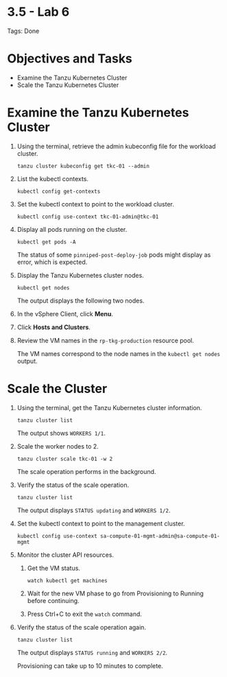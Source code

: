 # 3.5 - Lab 6

Tags: Done

# Objectives and Tasks

- Examine the Tanzu Kubernetes Cluster
- Scale the Tanzu Kubernetes Cluster

# Examine the Tanzu Kubernetes Cluster

1. Using the terminal, retrieve the admin kubeconfig file for the workload cluster.

    `tanzu cluster kubeconfig get tkc-01 --admin`

2. List the kubectl contexts.

    `kubectl config get-contexts`

3. Set the kubectl context to point to the workload cluster.

    `kubectl config use-context tkc-01-admin@tkc-01`

4. Display all pods running on the cluster.

    `kubectl get pods -A`

    The status of some `pinniped-post-deploy-job` pods might display as error, which is expected.

5. Display the Tanzu Kubernetes cluster nodes.

    `kubectl get nodes`

    The output displays the following two nodes.

6. In the vSphere Client, click **Menu**.
7. Click **Hosts and Clusters**.
8. Review the VM names in the `rp-tkg-production` resource pool.

    The VM names correspond to the node names in the `kubectl get nodes` output.

# Scale the Cluster

1. Using the terminal, get the Tanzu Kubernetes cluster information.

    `tanzu cluster list`

    The output shows `WORKERS 1/1`.

2. Scale the worker nodes to 2.

    `tanzu cluster scale tkc-01 -w 2`

    The scale operation performs in the background.

3. Verify the status of the scale operation.

    `tanzu cluster list`

    The output displays `STATUS updating` and `WORKERS 1/2`.

4. Set the kubectl context to point to the management cluster.

    `kubectl config use-context sa-compute-01-mgmt-admin@sa-compute-01-mgmt`

5. Monitor the cluster API resources.
    1. Get the VM status.

        `watch kubectl get machines`

    2. Wait for the new VM phase to go from Provisioning to Running before continuing.
    3. Press Ctrl+C to exit the `watch` command.
6. Verify the status of the scale operation again.

    `tanzu cluster list`

    The output displays `STATUS running` and `WORKERS 2/2`.

    Provisioning can take up to 10 minutes to complete.
